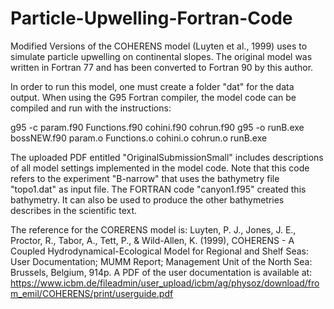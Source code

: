 # Particle-Upwelling-Fortran-Code
Modified Versions of the COHERENS model (Luyten et al., 1999) uses to simulate particle upwelling on continental slopes. The original model was written in Fortran 77 and has been converted to Fortran 90 by this author.

In order to run this model, one must create a folder "dat" for the data output. When using the G95 Fortran compiler, the model code can be compiled and run with the instructions:

g95 -c param.f90 Functions.f90 cohini.f90 cohrun.f90
g95 -o runB.exe bossNEW.f90 param.o Functions.o cohini.o cohrun.o
runB.exe 

The uploaded PDF entitled "OriginalSubmissionSmall" includes descriptions of all model settings implemented in the model code. Note that this code refers to the experiment "B-narrow" that uses the bathymetry file "topo1.dat" as input file. The FORTRAN code "canyon1.f95" created this bathymetry. It can also be used to produce the other bathymetries describes in the scientific text.   

The reference for the CORERENS model is: Luyten, P. J., Jones, J. E., Proctor, R., Tabor, A., Tett, P., & Wild-Allen, K. (1999), COHERENS - A Coupled Hydrodynamical-Ecological Model for Regional and Shelf Seas: User Documentation; MUMM Report; Management Unit of the North Sea: Brussels, Belgium, 914p. A PDF of the user documentation is available at: https://www.icbm.de/fileadmin/user_upload/icbm/ag/physoz/download/from_emil/COHERENS/print/userguide.pdf
